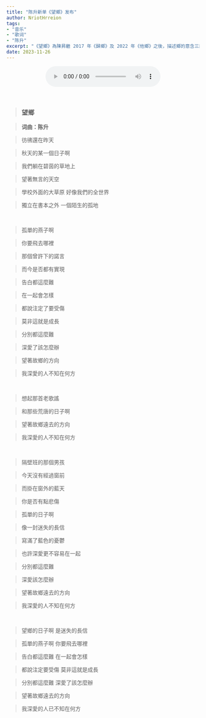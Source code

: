 ```yaml
---
title: "陈升新单《望鄉》发布"
author: NriotHrreion
tags:
- "音乐"
- "歌词"
- "陈升"
excerpt: "《望鄉》為陳昇繼 2017 年《歸鄉》及 2022 年《他鄉》之後，描述鄉的意含三部曲最終篇。此次專輯概念，皆由一個人物、或是一段人生故事譜寫成歌曲。有懷揣著真摯深邃的坦白、有些打趣的幽默感、探討人性與現代文明的矛盾、不失赤子本色的語調操著精湛的說故事方式，將一幅幅充滿畫面感的生活經歷、風景、心境與深情書寫成篇。<br><em>——Youtube官方MV简介</em>"
date: 2023-11-26
---
```


<div align="center">

<audio src="/static/media/neither_here_nor_there.mp3" controls></audio>

</div>

<br>

> ### 望鄉

> **词曲：陈升**

> 彷彿還在昨天

> 秋天的某一個日子啊

> 我們躺在碧茵的草地上

> 望著無言的天空

> 學校外面的大草原 好像我們的全世界

> 獨立在書本之外 一個陌生的孤地

<br>

> 孤單的燕子啊

> 你要飛去哪裡

> 那個曾許下的諾言

> 而今是否都有實現

> 告白都這麼難

> 在一起會怎樣

> 都說注定了要受傷

> 莫非這就是成長

> 分別都這麼難

> 深愛了該怎麼辦

> 望著故鄉的方向

> 我深愛的人不知在何方

<br>

> 想起那首老歌謠

> 和那些荒唐的日子啊

> 望著故鄉遠去的方向

> 我深愛的人不知在何方

<br>

> 隔壁班的那個男孩

> 今天沒有經過窗前

> 而掛在窗外的藍天

> 你是否有點悲傷

> 孤單的日子啊

> 像一封迷失的長信

> 寫滿了藍色的憂鬱

> 也許深愛更不容易在一起

> 分別都這麼難

> 深愛該怎麼辦

> 望著故鄉遠去的方向

> 我深愛的人不知在何方

<br>

> 望鄉的日子啊 是迷失的長信

> 孤單的燕子啊 你要飛去哪裡

> 告白都這麼難 在一起會怎樣

> 都說注定要受傷 莫非這就是成長

> 分別都這麼難 深愛了該怎麼辦

> 望著故鄉遠去的方向

> 我深愛的人已不知在何方
